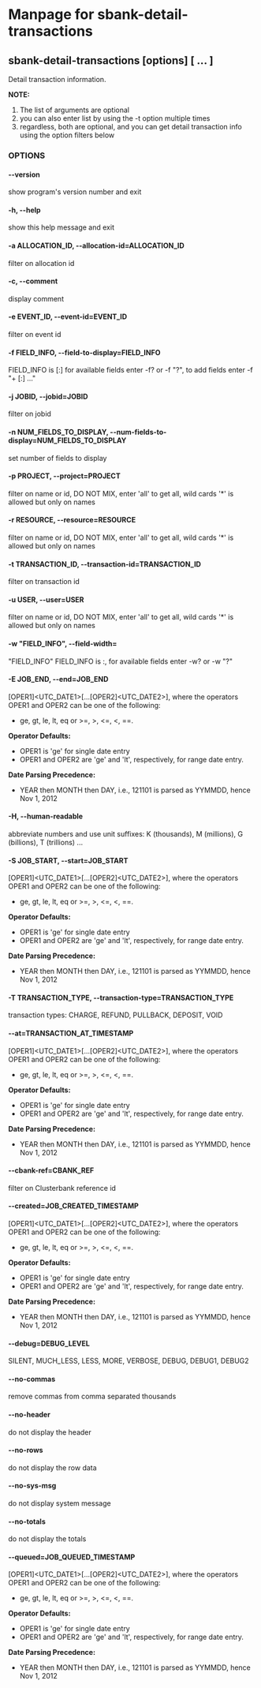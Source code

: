 # Manpage for sbank-detail-transactions
## sbank-detail-transactions [options] [<transaction id> ... <transaction id>]
Detail transaction information. 

**NOTE:** 
  1. The list of <transaction id> arguments are optional
  2. you can also enter <transaction id> list by using the -t option multiple times
  3. regardless, both are optional, and you can get detail transaction info using the option filters below
  
### OPTIONS
#### **--version**
show program's version number and exit

#### **-h, --help**
show this help message and exit

#### **-a ALLOCATION_ID, --allocation-id=ALLOCATION_ID**
filter on allocation id

#### **-c, --comment**
display comment

#### **-e EVENT_ID, --event-id=EVENT_ID**
filter on event id

#### **-f FIELD_INFO, --field-to-display=FIELD_INFO**
FIELD_INFO is <FIELD>[:<WIDTH>] for available fields enter -f? or -f "?", to add fields enter -f "+ <FIELD>[:<WIDTH>] ..."

#### **-j JOBID, --jobid=JOBID**
filter on jobid

#### **-n NUM_FIELDS_TO_DISPLAY, --num-fields-to-display=NUM_FIELDS_TO_DISPLAY**
set number of fields to display

#### **-p PROJECT, --project=PROJECT**
filter on name or id, DO NOT MIX, enter 'all' to get all, wild cards '*' is allowed but only on names

#### **-r RESOURCE, --resource=RESOURCE**
filter on name or id, DO NOT MIX, enter 'all' to get all, wild cards '*' is allowed but only on names

#### **-t TRANSACTION_ID, --transaction-id=TRANSACTION_ID**
filter on transaction id

#### **-u USER, --user=USER**
filter on name or id, DO NOT MIX, enter 'all' to get all, wild cards '*' is allowed but only on names

#### **-w "FIELD_INFO", --field-width=**
"FIELD_INFO" FIELD_INFO is <FIELD>:<WIDTH>, for available fields enter -w? or -w "?"

#### **-E JOB_END, --end=JOB_END**

[OPER1]<UTC_DATE1>[...[OPER2]<UTC_DATE2>], where the operators OPER1 and OPER2 can be one of the following: 

- ge, gt, le, lt, eq or >=, >, <=, <, ==. 

**Operator Defaults:**

  - OPER1 is 'ge' for single date entry
  - OPER1 and OPER2 are 'ge' and 'lt', respectively, for range date entry. 
  
**Date Parsing Precedence:**

  - YEAR then MONTH then DAY, i.e., 121101 is parsed as YYMMDD, hence Nov 1, 2012

#### **-H, --human-readable**
abbreviate numbers and use unit suffixes: K (thousands), M (millions), G (billions), T (trillions) ...

#### **-S JOB_START, --start=JOB_START**

  
[OPER1]<UTC_DATE1>[...[OPER2]<UTC_DATE2>], where the operators OPER1 and OPER2 can be one of the following: 

- ge, gt, le, lt, eq or >=, >, <=, <, ==. 

**Operator Defaults:**

  - OPER1 is 'ge' for single date entry
  - OPER1 and OPER2 are 'ge' and 'lt', respectively, for range date entry. 
  
**Date Parsing Precedence:**

  - YEAR then MONTH then DAY, i.e., 121101 is parsed as YYMMDD, hence Nov 1, 2012

#### **-T TRANSACTION_TYPE, --transaction-type=TRANSACTION_TYPE**
transaction types: CHARGE, REFUND, PULLBACK, DEPOSIT, VOID

#### **--at=TRANSACTION_AT_TIMESTAMP**

[OPER1]<UTC_DATE1>[...[OPER2]<UTC_DATE2>], where the operators OPER1 and OPER2 can be one of the following: 

- ge, gt, le, lt, eq or >=, >, <=, <, ==. 

**Operator Defaults:**

  - OPER1 is 'ge' for single date entry
  - OPER1 and OPER2 are 'ge' and 'lt', respectively, for range date entry. 
  
**Date Parsing Precedence:**

  - YEAR then MONTH then DAY, i.e., 121101 is parsed as YYMMDD, hence Nov 1, 2012

#### **--cbank-ref=CBANK_REF**
filter on Clusterbank reference id

#### **--created=JOB_CREATED_TIMESTAMP**

[OPER1]<UTC_DATE1>[...[OPER2]<UTC_DATE2>], where the operators OPER1 and OPER2 can be one of the following: 

- ge, gt, le, lt, eq or >=, >, <=, <, ==. 

**Operator Defaults:**

  - OPER1 is 'ge' for single date entry
  - OPER1 and OPER2 are 'ge' and 'lt', respectively, for range date entry. 
  
**Date Parsing Precedence:**

  - YEAR then MONTH then DAY, i.e., 121101 is parsed as YYMMDD, hence Nov 1, 2012

#### **--debug=DEBUG_LEVEL**
SILENT, MUCH_LESS, LESS, MORE, VERBOSE, DEBUG, DEBUG1, DEBUG2

#### **--no-commas**
remove commas from comma separated thousands

#### **--no-header**
do not display the header

#### **--no-rows**
do not display the row data

#### **--no-sys-msg**
do not display system message

#### **--no-totals**
do not display the totals

#### **--queued=JOB_QUEUED_TIMESTAMP**

[OPER1]<UTC_DATE1>[...[OPER2]<UTC_DATE2>], where the operators OPER1 and OPER2 can be one of the following: 

- ge, gt, le, lt, eq or >=, >, <=, <, ==. 

**Operator Defaults:**

  - OPER1 is 'ge' for single date entry
  - OPER1 and OPER2 are 'ge' and 'lt', respectively, for range date entry. 
  
**Date Parsing Precedence:**

  - YEAR then MONTH then DAY, i.e., 121101 is parsed as YYMMDD, hence Nov 1, 2012

  
  
  
  
